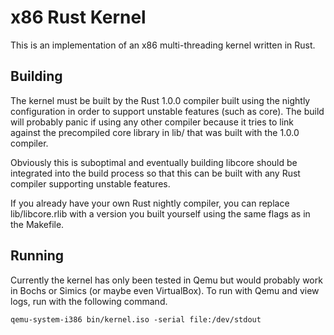 # x86 Rust Kernel
 
This is an implementation of an x86 multi-threading kernel written in Rust.

## Building

The kernel must be built by the Rust 1.0.0 compiler built using the nightly
configuration in order to support unstable features (such as core). The build 
will probably panic if using any other compiler because it tries to link 
against the precompiled core library in lib/ that was built with the 1.0.0
compiler.

Obviously this is suboptimal and eventually building libcore should be
integrated into the build process so that this can be built with any Rust
compiler supporting unstable features.

If you already have your own Rust nightly compiler, you can replace
lib/libcore.rlib with a version you built yourself using the same flags as
in the Makefile.

## Running

Currently the kernel has only been tested in Qemu but would probably work in 
Bochs or Simics (or maybe even VirtualBox). To run with Qemu and view logs, run
with the following command.

```
qemu-system-i386 bin/kernel.iso -serial file:/dev/stdout
```

